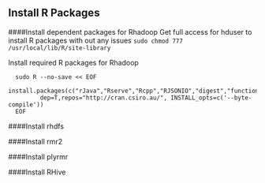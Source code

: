 ## Install R Packages

####Install dependent packages for Rhadoop
Get full access for hduser to install R packages with out any issues ```sudo chmod 777 /usr/local/lib/R/site-library```

Install required R packages for Rhadoop
```
  sudo R --no-save << EOF
    install.packages(c("rJava","Rserve","Rcpp","RJSONIO","digest","functional","stringr","plyr","bitops","reshape2","R.methodsS3","devtools"), 
         dep=T,repos="http://cran.csiro.au/", INSTALL_opts=c('--byte-compile'))
  EOF
```

####Install rhdfs



####Install rmr2



####Install plyrmr



####Install RHive

